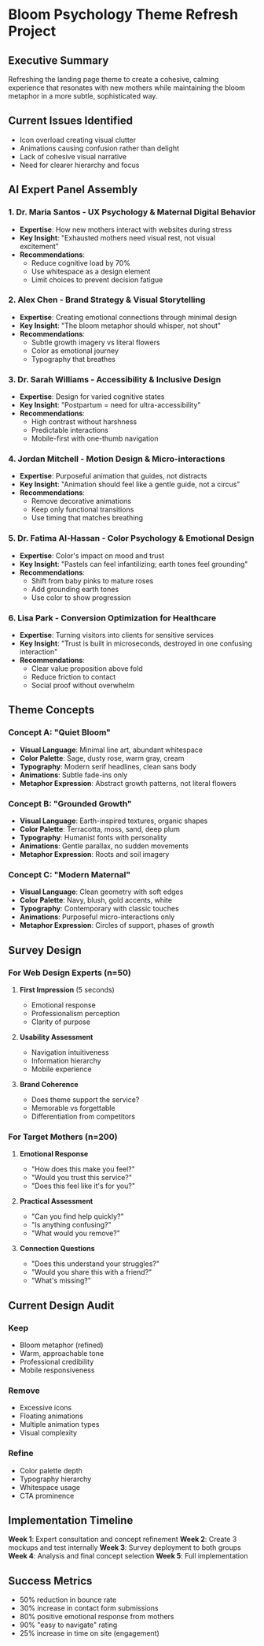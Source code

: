# Bloom Psychology Theme Refresh Project

## Executive Summary
Refreshing the landing page theme to create a cohesive, calming experience that resonates with new mothers while maintaining the bloom metaphor in a more subtle, sophisticated way.

## Current Issues Identified
- Icon overload creating visual clutter
- Animations causing confusion rather than delight
- Lack of cohesive visual narrative
- Need for clearer hierarchy and focus

## AI Expert Panel Assembly

### 1. **Dr. Maria Santos** - UX Psychology & Maternal Digital Behavior
- **Expertise**: How new mothers interact with websites during stress
- **Key Insight**: "Exhausted mothers need visual rest, not visual excitement"
- **Recommendations**: 
  - Reduce cognitive load by 70%
  - Use whitespace as a design element
  - Limit choices to prevent decision fatigue

### 2. **Alex Chen** - Brand Strategy & Visual Storytelling
- **Expertise**: Creating emotional connections through minimal design
- **Key Insight**: "The bloom metaphor should whisper, not shout"
- **Recommendations**:
  - Subtle growth imagery vs literal flowers
  - Color as emotional journey
  - Typography that breathes

### 3. **Dr. Sarah Williams** - Accessibility & Inclusive Design
- **Expertise**: Design for varied cognitive states
- **Key Insight**: "Postpartum = need for ultra-accessibility"
- **Recommendations**:
  - High contrast without harshness
  - Predictable interactions
  - Mobile-first with one-thumb navigation

### 4. **Jordan Mitchell** - Motion Design & Micro-interactions
- **Expertise**: Purposeful animation that guides, not distracts
- **Key Insight**: "Animation should feel like a gentle guide, not a circus"
- **Recommendations**:
  - Remove decorative animations
  - Keep only functional transitions
  - Use timing that matches breathing

### 5. **Dr. Fatima Al-Hassan** - Color Psychology & Emotional Design
- **Expertise**: Color's impact on mood and trust
- **Key Insight**: "Pastels can feel infantilizing; earth tones feel grounding"
- **Recommendations**:
  - Shift from baby pinks to mature roses
  - Add grounding earth tones
  - Use color to show progression

### 6. **Lisa Park** - Conversion Optimization for Healthcare
- **Expertise**: Turning visitors into clients for sensitive services
- **Key Insight**: "Trust is built in microseconds, destroyed in one confusing interaction"
- **Recommendations**:
  - Clear value proposition above fold
  - Reduce friction to contact
  - Social proof without overwhelm

## Theme Concepts

### Concept A: "Quiet Bloom"
- **Visual Language**: Minimal line art, abundant whitespace
- **Color Palette**: Sage, dusty rose, warm gray, cream
- **Typography**: Modern serif headlines, clean sans body
- **Animations**: Subtle fade-ins only
- **Metaphor Expression**: Abstract growth patterns, not literal flowers

### Concept B: "Grounded Growth"
- **Visual Language**: Earth-inspired textures, organic shapes
- **Color Palette**: Terracotta, moss, sand, deep plum
- **Typography**: Humanist fonts with personality
- **Animations**: Gentle parallax, no sudden movements
- **Metaphor Expression**: Roots and soil imagery

### Concept C: "Modern Maternal"
- **Visual Language**: Clean geometry with soft edges
- **Color Palette**: Navy, blush, gold accents, white
- **Typography**: Contemporary with classic touches
- **Animations**: Purposeful micro-interactions only
- **Metaphor Expression**: Circles of support, phases of growth

## Survey Design

### For Web Design Experts (n=50)
1. **First Impression** (5 seconds)
   - Emotional response
   - Professionalism perception
   - Clarity of purpose

2. **Usability Assessment**
   - Navigation intuitiveness
   - Information hierarchy
   - Mobile experience

3. **Brand Coherence**
   - Does theme support the service?
   - Memorable vs forgettable
   - Differentiation from competitors

### For Target Mothers (n=200)
1. **Emotional Response**
   - "How does this make you feel?"
   - "Would you trust this service?"
   - "Does this feel like it's for you?"

2. **Practical Assessment**
   - "Can you find help quickly?"
   - "Is anything confusing?"
   - "What would you remove?"

3. **Connection Questions**
   - "Does this understand your struggles?"
   - "Would you share this with a friend?"
   - "What's missing?"

## Current Design Audit

### Keep
- Bloom metaphor (refined)
- Warm, approachable tone
- Professional credibility
- Mobile responsiveness

### Remove
- Excessive icons
- Floating animations
- Multiple animation types
- Visual complexity

### Refine
- Color palette depth
- Typography hierarchy
- Whitespace usage
- CTA prominence

## Implementation Timeline

**Week 1**: Expert consultation and concept refinement
**Week 2**: Create 3 mockups and test internally
**Week 3**: Survey deployment to both groups
**Week 4**: Analysis and final concept selection
**Week 5**: Full implementation

## Success Metrics
- 50% reduction in bounce rate
- 30% increase in contact form submissions
- 80% positive emotional response from mothers
- 90% "easy to navigate" rating
- 25% increase in time on site (engagement)